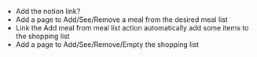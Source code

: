 - Add the notion link?
- Add a page to Add/See/Remove a meal from the desired meal list
- Link the Add meal from meal list action automatically add some items to the shopping list
- Add a page to Add/See/Remove/Empty the shopping list